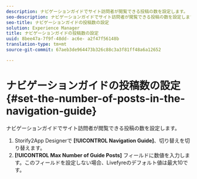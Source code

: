 ```yaml
---
description: ナビゲーションガイドでサイト訪問者が閲覧できる投稿の数を設定します。
seo-description: ナビゲーションガイドでサイト訪問者が閲覧できる投稿の数を設定します。
seo-title: ナビゲーションガイドの投稿数の設定
solution: Experience Manager
title: ナビゲーションガイドの投稿数の設定
uuid: 8bee47a-7f9f-48dd- ac6e- a2f47f56148b
translation-type: tm+mt
source-git-commit: 67aeb3de964473b326c88c3a3f81ff48a6a12652

---
```



# ナビゲーションガイドの投稿数の設定{#set-the-number-of-posts-in-the-navigation-guide}

ナビゲーションガイドでサイト訪問者が閲覧できる投稿の数を設定します。

1. Storify2App Designerで **[!UICONTROL Navigation Guide]**、切り替えを切り替えます。
1. **[!UICONTROL Max Number of Guide Posts]** フィールドに数値を入力します。このフィールドを設定しない場合、Livefyreのデフォルト値は最大10です。
